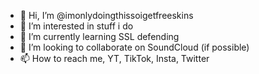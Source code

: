 - 👋 Hi, I’m @imonlydoingthissoigetfreeskins
- 👀 I’m interested in stuff i do
- 🌱 I’m currently learning SSL defending
- 💞️ I’m looking to collaborate on SoundCloud (if possible)
- 📫 How to reach me, YT, TikTok, Insta, Twitter

<!---
imonlydoingthissoigetfreeskins/imonlydoingthissoigetfreeskins is a ✨ special ✨ repository because its `README.md` (this file) appears on your GitHub profile.
You can click the Preview link to take a look at your changes.
--->

